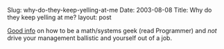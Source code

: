 Slug: why-do-they-keep-yelling-at-me
Date: 2003-08-08
Title: Why do they keep yelling at me?
layout: post

<a href="http://www.mit.edu/people/dpolicar/writing/netsam/givingGoodReports.html">Good info</a> on how to be a math/systems geek (read Programmer) and <i>not</i> drive your management ballistic and yourself out of a job.
